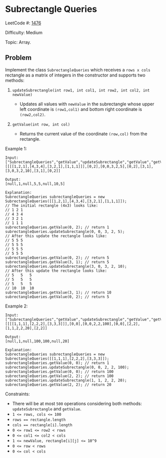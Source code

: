 # Subrectangle Queries

LeetCode #: [1476](https://leetcode.com/problems/subrectangle-queries/)

Difficulty: Medium

Topic: Array.

## Problem

Implement the class `SubrectangleQueries` which receives a `rows x cols` rectangle as a matrix of integers in the constructor and supports two methods:

1. `updateSubrectangle(int row1, int col1, int row2, int col2, int newValue)`

    - Updates all values with `newValue` in the subrectangle whose upper left coordinate is `(row1,col1)` and bottom right coordinate is `(row2,col2)`.

2. `getValue(int row, int col)`

    - Returns the current value of the coordinate `(row,col)` from the rectangle.
 
Example 1:

```text
Input:
["SubrectangleQueries","getValue","updateSubrectangle","getValue","getValue","updateSubrectangle","getValue","getValue"]
[[[[1,2,1],[4,3,4],[3,2,1],[1,1,1]]],[0,2],[0,0,3,2,5],[0,2],[3,1],[3,0,3,2,10],[3,1],[0,2]]

Output:
[null,1,null,5,5,null,10,5]

Explanation:
SubrectangleQueries subrectangleQueries = new SubrectangleQueries([[1,2,1],[4,3,4],[3,2,1],[1,1,1]]);  
// The initial rectangle (4x3) looks like:
// 1 2 1
// 4 3 4
// 3 2 1
// 1 1 1
subrectangleQueries.getValue(0, 2); // return 1
subrectangleQueries.updateSubrectangle(0, 0, 3, 2, 5);
// After this update the rectangle looks like:
// 5 5 5
// 5 5 5
// 5 5 5
// 5 5 5 
subrectangleQueries.getValue(0, 2); // return 5
subrectangleQueries.getValue(3, 1); // return 5
subrectangleQueries.updateSubrectangle(3, 0, 3, 2, 10);
// After this update the rectangle looks like:
// 5   5   5
// 5   5   5
// 5   5   5
// 10  10  10 
subrectangleQueries.getValue(3, 1); // return 10
subrectangleQueries.getValue(0, 2); // return 5
```

Example 2:

```text
Input:
["SubrectangleQueries","getValue","updateSubrectangle","getValue","getValue","updateSubrectangle","getValue"]
[[[[1,1,1],[2,2,2],[3,3,3]]],[0,0],[0,0,2,2,100],[0,0],[2,2],[1,1,2,2,20],[2,2]]

Output:
[null,1,null,100,100,null,20]

Explanation:
SubrectangleQueries subrectangleQueries = new SubrectangleQueries([[1,1,1],[2,2,2],[3,3,3]]);
subrectangleQueries.getValue(0, 0); // return 1
subrectangleQueries.updateSubrectangle(0, 0, 2, 2, 100);
subrectangleQueries.getValue(0, 0); // return 100
subrectangleQueries.getValue(2, 2); // return 100
subrectangleQueries.updateSubrectangle(1, 1, 2, 2, 20);
subrectangleQueries.getValue(2, 2); // return 20
```

Constraints:

- There will be at most `500` operations considering both methods: `updateSubrectangle` and `getValue`.
- `1 <= rows, cols <= 100`
- `rows == rectangle.length`
- `cols == rectangle[i].length`
- `0 <= row1 <= row2 < rows`
- `0 <= col1 <= col2 < cols`
- `1 <= newValue, rectangle[i][j] <= 10^9`
- `0 <= row < rows`
- `0 <= col < cols`
